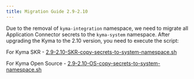 ```yaml
---
title: Migration Guide 2.9-2.10
---
```


Due to the removal of `kyma-integration` namespace, we need to migrate all Application Connector secrets to the `kyma-system` namespace. After upgrading the Kyma to the 2.10 version, you need to execute the script:

For Kyma SKR - 
[2.9-2.10-SKR-copy-secrets-to-system-namespace.sh](./assets/2.9-2.10-SKR-copy-secrets-to-system-namespace.sh)

For Kyma Open Source - [2.9-2.10-OS-copy-secrets-to-system-namespace.sh](./assets/2.9-2.10-OS-copy-secrets-to-system-namespace.sh)
